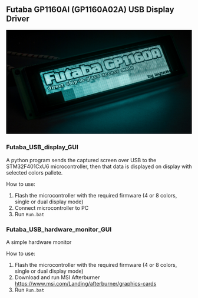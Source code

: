 ## Futaba GP1160AI (GP1160A02A) USB Display Driver

![](https://github.com/iiiytn1k/Futaba_GP1160A/blob/master/KDPV.jpg?raw=true)


### Futaba_USB_display_GUI

A python program sends the captured screen over USB to the STM32F401CxU6 microcontroller, then that data is displayed on display with selected colors pallete.

How to use:  
1. Flash the microcontroller with the required firmware (4 or 8 colors, single or dual display mode)
2. Connect microcontroller to PC
3. Run ```Run.bat```


### Futaba_USB_hardware_monitor_GUI

A simple hardware monitor 

How to use:  
1. Flash the microcontroller with the required firmware (4 or 8 colors, single or dual display mode)
3. Download and run MSI Afterburner https://www.msi.com/Landing/afterburner/graphics-cards
3. Run ```Run.bat```